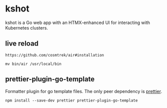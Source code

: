# kshot
kshot is a Go web app with an HTMX-enhanced UI for interacting with Kubernetes clusters.


## live reload
`https://github.com/cosmtrek/air#installation`

`mv bin/air /usr/local/bin`

## prettier-plugin-go-template
Formatter plugin for go template files. The only peer dependency is [prettier](https://www.npmjs.com/package/prettier).

`npm install --save-dev prettier prettier-plugin-go-template`
